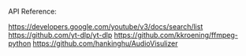 API Reference:

https://developers.google.com/youtube/v3/docs/search/list
https://github.com/yt-dlp/yt-dlp
https://github.com/kkroening/ffmpeg-python
https://github.com/hankinghu/AudioVisulizer